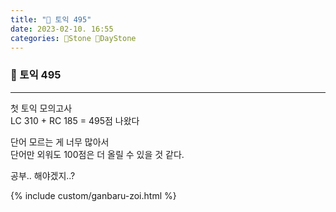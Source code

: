```yaml
---
title: "🌱 토익 495"
date: 2023-02-10. 16:55
categories: 🗿Stone 🌱DayStone
---
```


### 🗿 토익 495

---

첫 토익 모의고사  
LC 310 + RC 185 = 495점 나왔다  

단어 모르는 게 너무 많아서  
단어만 외워도 100점은 더 올릴 수 있을 것 같다.  

공부.. 해야겠지..?  

{% include custom/ganbaru-zoi.html %}
